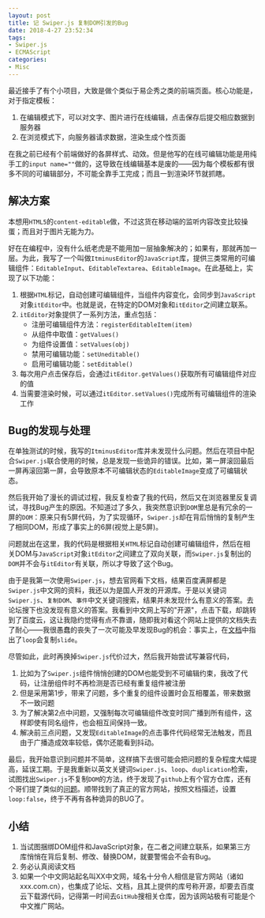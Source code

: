 ```yaml
---
layout: post
title: 记 Swiper.js 复制DOM引发的Bug
date: 2018-4-27 23:52:34
tags:
- Swiper.js
- ECMAScript
categories:
- Misc
---
```


最近接手了有个小项目，大致是做个类似于易企秀之类的前端页面。核心功能是，对于指定模板：

1. 在编辑模式下，可以对文字、图片进行在线编辑，点击保存后提交相应数据到服务器
2. 在浏览模式下，向服务器请求数据，渲染生成个性页面

在我之前已经有个前端做好的各屏样式、动效。但是他写的在线可编辑功能是用纯手工的`input name=""`做的，这导致在线编辑基本是废的——因为每个模板都有很多不同的可编辑部分，不可能全靠手工完成；而且一到渲染环节就抓瞎。

## 解决方案

本想用`HTML5`的`content-editable`做，不过这货在移动端的监听内容改变比较操蛋；而且对于图片无能为力。

好在在编程中，没有什么纸老虎是不能用加一层抽象解决的；如果有，那就再加一层。为此，我写了一个叫做`ItminusEditor`的`JavaScript`库，提供三类常用的可编辑组件：`EditableInput`、`EditableTextarea`、`EditableImage`。在此基础上，实现了以下功能： <!--more--> 
1. 根据`HTML`标记，自动创建可编辑组件，当组件内容变化，会同步到`JavaScript`对象`itEditor`中。也就是说，在特定的DOM对象和`itEditor`之间建立联系。
2. `itEditor`对象提供了一系列方法，重点包括：
	* 注册可编辑组件方法：`registerEditableItem(item)`
	* 从组件中取值：`getValues()`
	* 为组件设置值：`setValues(obj)`
	* 禁用可编辑功能：`setUneditable()`
	* 启用可编辑功能：`setEditable()`
3. 每次用户点击保存后，会通过`itEditor.getValues()`获取所有可编辑组件对应的值
4. 当需要渲染时候，可以通过`itEditor.setValues()`完成所有可编辑组件的渲染工作

## Bug的发现与处理

在单独测试的时候，我写的`ItminusEditor`库并未发现什么问题。然后在项目中配合`Swiper.js`联合使用的时候，总是发现一些诡异的错误。比如，第一屏滚回最后一屏再滚回第一屏，会导致原本不可编辑状态的`EditableImage`变成了可编辑状态。

然后我开始了漫长的调试过程，我反复检查了我的代码，然后又在浏览器里反复调试，寻找Bug产生的原因。不知道过了多久，我突然意识到`DOM`里总是有冗余的一屏的`DOM`：原来只有5屏代码，为了实现循环，`Swiper.js`却在背后悄悄的复制产生了相同DOM，形成了事实上的6屏(视觉上是5屏)。

问题就出在这里，我的代码是根据相关`HTML`标记自动创建可编辑组件，然后在相关DOM与`JavaScript`对象`itEditor`之间建立了双向关联，而`Swiper.js`复制出的`DOM`并不会与`itEditor`有关联，所以才导致了这个Bug。

由于是我第一次使用`Swiper.js`，想去官网看下文档，结果百度满屏都是`Swiper.js`中文网的资料，我还以为是国人开发的开源库。于是以关键词`Swiper.js`、`复制DOM`、`事件`中文关键词搜索，结果并未发现什么有意义的答案。去论坛搜下也没发现有意义的答案。我看到中文网上写的"开源"，点击下载，却跳转到了百度云，这让我隐约觉得有点不靠谱，随即我对看这个网站上提供的文档失去了耐心——我很愚蠢的丧失了一次可能及早发现Bug的机会：事实上，在[文档](http://www.swiper.com.cn/api/loop/22.html)中指出了`loop`会复制`slide`。

尽管如此，此时再换掉`Swiper.js`代价过大，然后我开始尝试写兼容代码，
1. 比如为了`Swiper.js`组件悄悄创建的DOM也能受到不可编辑约束，我改了代码，让注册组件时不再检测是否已经有重复组件被注册
2. 但是采用第1步，带来了问题，多个重复的组件设置时会互相覆盖，带来数据不一致问题
3. 为了解决第2点中问题，又强制每次可编辑组件改变时同广播到所有组件，这样即使有同名组件，也会相互间保持一致。
4. 解决前三点问题，又发现`EditableImage`的点击事件代码经常无法触发，而且由于广播造成效率较低，偶尔还能看到抖动。

最后，我开始意识到问题并不简单，这样搞下去很可能会把问题的复杂程度大幅提高，延误工期。于是我重新以英文关键词`Swiper.js`、`loop`、`duplication`检索，试图找出`Swiper.js`不复制`DOM`的方法，终于发现了`github`上有个官方仓库，还有个哥们提了类似的[问题](https://github.com/nolimits4web/swiper/issues/2588)。顺带找到了真正的官方网站，按照文档描述，设置`loop:false`，终于不再有各种诡异的BUG了。

## 小结

1. 当试图捆绑DOM组件和JavaScript对象，在二者之间建立联系，如果第三方库悄悄在背后复制、修改、替换DOM，就要警惕会不会有Bug。
2. 务必认真阅读文档
3. 如果一个中文网站起名叫XX中文网，域名十分令人相信是官方网站（诸如xxx.com.cn），也集成了论坛、文档，且其上提供的库号称开源，却要去百度云下载源代码，记得第一时间去`GitHub`搜相关仓库，因为该网站极有可能是个中文推广网站。

